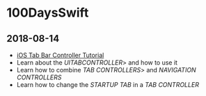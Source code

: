 # 100DaysSwift

## 2018-08-14

- [iOS Tab Bar Controller Tutorial](https://www.youtube.com/watch?v=yzImO9HdbFo)
- Learn about the <em>UITABCONTROLLER</em>> and how to use it
- Learn how to combine <em>TAB CONTROLLERS</em>> and <em>NAVIGATION CONTROLLERS</em>
- Learn how to change the <em>STARTUP TAB</em> in a <em>TAB CONTROLLER</em>


